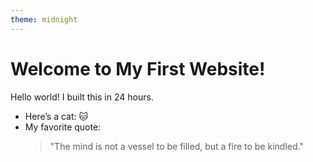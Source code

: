 ```yaml
---
theme: midnight
---
```

# Welcome to My First Website!
Hello world! I built this in 24 hours.  
- Here’s a cat: 🐱  
- My favorite quote:  
  > "The mind is not a vessel to be filled, but a fire to be kindled."
